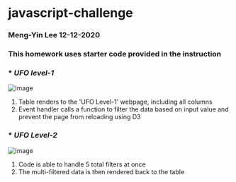# javascript-challenge
### Meng-Yin Lee 12-12-2020
### This homework uses starter code provided in the instruction

### * *UFO level-1*
![image](https://user-images.githubusercontent.com/66211603/101998699-3fa04e80-3c9b-11eb-865e-c29966c5d497.png)
1. Table renders to the 'UFO Level-1' webpage, including all columns
2. Event handler calls a function to filter the data based on input value and prevent the page from reloading using D3

### * *UFO Level-2*

![image](https://user-images.githubusercontent.com/66211603/101998773-d66d0b00-3c9b-11eb-94ec-5238a44bb63e.png)
1. Code is able to handle 5 total filters at once
2. The multi-filtered data is then rendered back to the table
